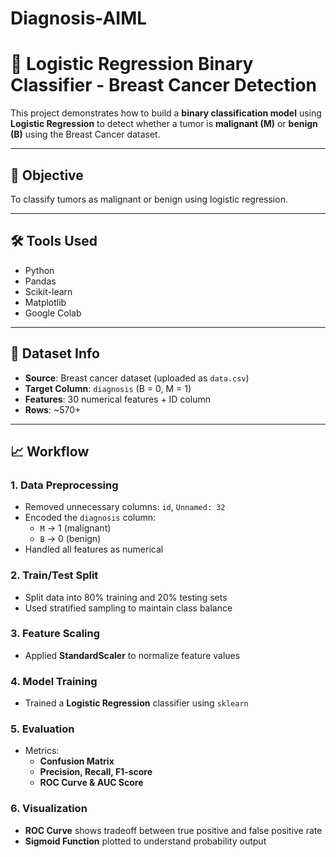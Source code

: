 # Diagnosis-AIML
# 🧠 Logistic Regression Binary Classifier - Breast Cancer Detection

This project demonstrates how to build a **binary classification model** using **Logistic Regression** to detect whether a tumor is **malignant (M)** or **benign (B)** using the Breast Cancer dataset.

---

## 📌 Objective

To classify tumors as malignant or benign using logistic regression.

---

## 🛠️ Tools Used

- Python
- Pandas
- Scikit-learn
- Matplotlib
- Google Colab

---

## 📁 Dataset Info

- **Source**: Breast cancer dataset (uploaded as `data.csv`)
- **Target Column**: `diagnosis` (B = 0, M = 1)
- **Features**: 30 numerical features + ID column
- **Rows**: ~570+

---

## 📈 Workflow

### 1. Data Preprocessing

- Removed unnecessary columns: `id`, `Unnamed: 32`
- Encoded the `diagnosis` column:  
  - `M` → 1 (malignant)  
  - `B` → 0 (benign)
- Handled all features as numerical

### 2. Train/Test Split

- Split data into 80% training and 20% testing sets
- Used stratified sampling to maintain class balance

### 3. Feature Scaling

- Applied **StandardScaler** to normalize feature values

### 4. Model Training

- Trained a **Logistic Regression** classifier using `sklearn`

### 5. Evaluation

- Metrics:
  - **Confusion Matrix**
  - **Precision, Recall, F1-score**
  - **ROC Curve & AUC Score**

### 6. Visualization

- **ROC Curve** shows tradeoff between true positive and false positive rate
- **Sigmoid Function** plotted to understand probability output
